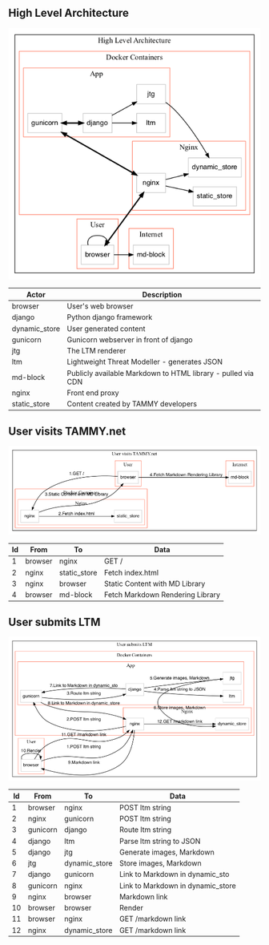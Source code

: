 ## High Level Architecture
![High Level Architecture](output/High%20Level%20Architecture.png)

| Actor | Description |
| --- | ---- |
| browser | User's web browser |
| django | Python django framework |
| dynamic_store | User generated content |
| gunicorn | Gunicorn webserver in front of django |
| jtg | The LTM renderer |
| ltm | Lightweight Threat Modeller - generates JSON |
| md-block | Publicly available Markdown to HTML library - pulled via CDN |
| nginx | Front end proxy |
| static_store | Content created by TAMMY developers |


## User visits TAMMY.net
![User visits TAMMY.net](output/User%20visits%20TAMMY.net.png)

| Id | From | To | Data |
| --- | ---- | --- | ---- |
| 1 | browser | nginx | GET / |
| 2 | nginx | static_store | Fetch index.html |
| 3 | nginx | browser | Static Content with MD Library |
| 4 | browser | md-block | Fetch Markdown Rendering Library |


## User submits LTM
![User submits LTM](output/User%20submits%20LTM.png)

| Id | From | To | Data |
| --- | ---- | --- | ---- |
| 1 | browser | nginx | POST ltm string |
| 2 | nginx | gunicorn | POST ltm string |
| 3 | gunicorn | django | Route ltm string |
| 4 | django | ltm | Parse ltm string to JSON |
| 5 | django | jtg | Generate images, Markdown |
| 6 | jtg | dynamic_store | Store images, Markdown |
| 7 | django | gunicorn | Link to Markdown in dynamic_sto |
| 8 | gunicorn | nginx | Link to Markdown in dynamic_store |
| 9 | nginx | browser | Markdown link |
| 10 | browser | browser | Render |
| 11 | browser | nginx | GET /markdown link |
| 12 | nginx | dynamic_store | GET /markdown link |


